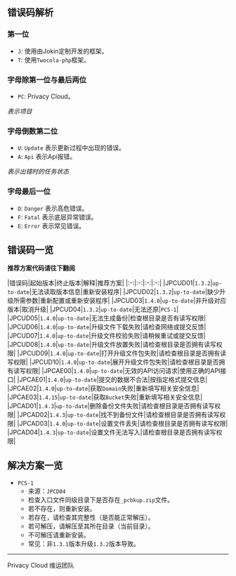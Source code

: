 ## 错误码解析

### 第一位

- `J`: 使用由Jokin定制开发的框架。
- `T`: 使用`Twocola-php`框架。

### 字母除第一位与最后两位

- `PC`: Privacy Cloud。

*表示项目*

### 字母倒数第二位

- `U`: `Update` 表示更新过程中出现的错误。
- `A`: `Api` 表示Api报错。

*表示出错时的任务状态*

### 字母最后一位

- `D`: `Danger` 表示高危错误。
- `F`: `Fatal` 表示底层异常错误。
- `E`: `Error` 表示常见错误。

## 错误码一览

**推荐方案代码请往下翻阅**

|错误码|起始版本|终止版本|解释|推荐方案|
|:-:|:-:|:-:|:-:|
|JPCUD01|`1.3.2`|`up-to-date`|无法读取版本信息|重新安装程序|
|JPCUD02|`1.3.2`|`up-to-date`|缺少升级所需参数|重新配置或重新安装程序|
|JPCUD03|`1.4.0`|`up-to-date`|非升级对应版本|取消升级|
|JPCUD04|`1.3.2`|`up-to-date`|无法还原|`PCS-1`|
|JPCUD05|`1.4.0`|`up-to-date`|无法生成备份|检查根目录是否有读写权限|
|JPCUD06|`1.4.0`|`up-to-date`|升级文件下载失败|请检查网络或提交反馈|
|JPCUD07|`1.4.0`|`up-to-date`|升级文件校验失败|请稍候重试或提交反馈|
|JPCUD08|`1.4.0`|`up-to-date`|升级文件放置失败|请检查根目录是否拥有读写权限|
|JPCUD09|`1.4.0`|`up-to-date`|打开升级文件包失败|请检查根目录是否拥有读写权限|
|JPCUD10|`1.4.0`|`up-to-date`|展开升级文件包失败|请检查根目录是否拥有读写权限|
|JPCAE00|`1.4.0`|`up-to-date`|无效的API访问请求|使用正确的API接口|
|JPCAE01|`1.4.0`|`up-to-date`|提交的数据不合法|按指定格式提交信息|
|JPCAE02|`1.4.0`|`up-to-date`|获取`Domain`失败|重新填写相关安全信息|
|JPCAE03|`1.4.15`|`up-to-date`|获取`Bucket`失败|重新填写相关安全信息|
|JPCAD01|`1.4.3`|`up-to-date`|删除备份文件失败|请检查根目录是否拥有读写权限|
|JPCAD02|`1.4.3`|`up-to-date`|找不到备份文件|请检查根目录是否拥有读写权限|
|JPCAD03|`1.4.0`|`up-to-date`|设置文件丢失|请检查根目录是否拥有读写权限|
|JPCAD04|`1.4.3`|`up-to-date`|设置文件无法写入|请检查根目录是否拥有读写权限|

## 解决方案一览

- `PCS-1`
  - 来源：`JPCD04`
  - 检查入口文件同级目录下是否存在`_pcbkup.zip`文件。
  - 若不存在，则重新安装。
  - 若存在，请检查其完整性（是否能正常解压）。
  - 若可解压，请解压至其所在目录（当前目录）。
  - 不可解压请重新安装。
  - 常见：非`1.3.1`版本升级`1.3.2`版本导致。

---

Privacy Cloud 维运团队
